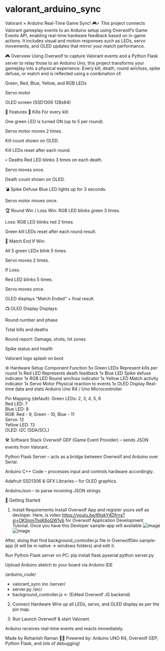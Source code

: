 # valorant_arduino_sync
Valorant × Arduino Real-Time Game Sync! 🎮⚡
This project connects Valorant gameplay events to an Arduino setup using Overwolf’s Game Events API, enabling real-time hardware feedback based on in-game actions. It includes visual and motion responses such as LEDs, servo movements, and OLED updates that mirror your match performance.

🎮 Overview
Using Overwolf to capture Valorant events and a Python Flask server to relay those to an Arduino Uno, this project transforms your gameplay into a physical experience. Every kill, death, round win/loss, spike defuse, or match end is reflected using a combination of:

Green, Red, Blue, Yellow, and RGB LEDs

Servo motor

OLED screen (SSD1306 128x64)

🧠 Features
🎯 Kills
For every kill:

One green LED is turned ON (up to 5 per round).

Servo motor moves 2 times.

Kill count shown on OLED.

Kill LEDs reset after each round.

💀 Deaths
Red LED blinks 3 times on each death.

Servo moves once.

Death count shown on OLED.

💣 Spike Defuse
Blue LED lights up for 3 seconds.

Servo motor moves once.

🏆 Round Win / Loss
Win: RGB LED blinks green 3 times.

Loss: RGB LED blinks red 2 times.

Green kill LEDs reset after each round result.

🏁 Match End
If Win:

All 5 green LEDs blink 5 times.

Servo moves 2 times.

If Loss:

Red LED blinks 5 times.

Servo moves once.

OLED displays "Match Ended" + final result.

📺 OLED Display
Displays:

Round number and phase

Total kills and deaths

Round report: Damage, shots, hit zones

Spike status and health

Valorant logo splash on boot

⚙️ Hardware Setup
Component	Function
5x Green LEDs	Represent kills per round
1x Red LED	Represents death feedback
1x Blue LED	Spike defuse indicator
1x RGB LED	Round win/loss indicator
1x Yellow LED	Match activity indicator
1x Servo Motor	Physical reaction to events
1x OLED Display	Real-time data and stats
Arduino Uno R4 / Uno	Microcontroller

Pin Mapping (default):
Green LEDs: 2, 3, 4, 5, 6  
Red LED: 7  
Blue LED: 8  
RGB: Red - 9, Green - 10, Blue - 11  
Servo: 12  
Yellow LED: 13  
OLED: I2C (SDA/SCL)

🛠️ Software Stack
Overwolf GEP (Game Event Provider) – sends JSON events from Valorant.

Python Flask Server – acts as a bridge between Overwolf and Arduino over Serial.

Arduino C++ Code – processes input and controls hardware accordingly.

Adafruit SSD1306 & GFX Libraries – for OLED graphics.

ArduinoJson – to parse incoming JSON strings.

🚀 Getting Started
1. Install Requirements
Install Overwolf App and register yours self as devloper.
Here, is video https://youtu.be/6hskY4Dfrns?si=OKSnm7hqK6oQW1yb for Overwolf Application Development Tutorial.
Once you have this Devloper sample-app will available
![image](https://github.com/user-attachments/assets/cd3c6732-ec06-484f-ad69-852dbc2258f8)
![image](https://github.com/user-attachments/assets/0988c331-4b45-4342-af78-6043f5ea3538)


After, doing that find background_controller.js file in OverwolfDev sample-app (it will be in native → windows folders) and edit it.

Run Python Flask server on PC:
pip install flask pyserial
python server.py

Upload Arduino sketch to your board via Arduino IDE

/arduino_code/
  - valorant_sync.ino
/server/
  - server.py
/src/
  - background_controller.js  ← (Edited Overwolf JS backend)

2. Connect Hardware
Wire up all LEDs, servo, and OLED display as per the pin map.

3. Run
Launch Overwolf & start Valorant.

Arduino receives real-time events and reacts immediately.


Made by Rohanish Raman 👨‍💻
Powered by: Arduino UNO R4, Overwolf GEP, Python Flask, and lots of debugging!
